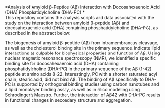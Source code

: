 *Analysis of Amyloid β-Peptide (Aβ) Interaction with Docosahexaenoic Acid (DHA) Phosphatidylcholine (DHA-PC) *<br>
This repository contains the analysis scripts and data associated with the study on the interaction between amyloid β-peptide (Aβ) and docosahexaenoic acid (DHA) containing phosphatidylcholine (DHA-PC), as described in the abstract below:<br>

The biogenesis of amyloid β-peptide (Aβ) from intramembranous cleavage, as well as the cholesterol binding site in the primary sequence, indicate lipid interactions as culpable for biophysical properties and function of Aβ. Using nuclear magnetic resonance spectroscopy (NMR), we identified a specific binding site for docosahexaenoic acid (DHA) containing phosphatidylcholine (DHA-PC) in the primary sequence of the Aβ (1-42) peptide at amino acids 8-22. Interestingly, PC with a shorter saturated acyl chain, stearic acid, did not bind Aβ. The binding of Aβ specifically to DHA-PC is supported by orthogonal binding studies using carbon nanotubes and a lipid monolayer binding assay, as well as in silico modeling using Schrodinger’s Maestro. Further, the interaction of Aβ42 with DHA-PC results in functional changes in secondary structure and aggregation. 
